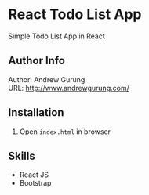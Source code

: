 # React Todo List App
Simple Todo List App in React

Author Info
-----------
Author: Andrew Gurung <br>
URL: http://www.andrewgurung.com/

Installation
------------
1. Open `index.html` in browser

Skills
-------
- React JS
- Bootstrap
